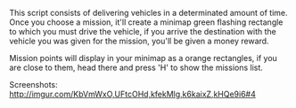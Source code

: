 This script consists of delivering vehicles in a determinated amount of time.
Once you choose a mission, it'll create a minimap green flashing rectangle
to which you must drive the vehicle, if you arrive the destination with
the vehicle you was given for the mission, you'll be given a money reward.

Mission points will display in your minimap as a orange rectangles, if you are close to them, head there and press 'H' to show the missions list.

Screenshots: http://imgur.com/KbVmWxO,UFtcOHd,kfekMlg,k6kaixZ,kHQe9i6#4